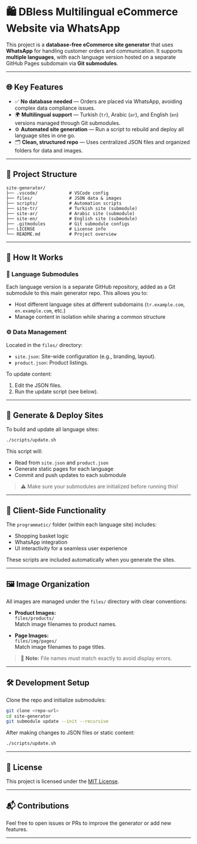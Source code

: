 # 🛍️ DBless Multilingual eCommerce Website via WhatsApp

This project is a **database-free eCommerce site generator** that uses **WhatsApp** for handling customer orders and communication. It supports **multiple languages**, with each language version hosted on a separate GitHub Pages subdomain via **Git submodules**.

---

## 🌐 Key Features

- ✅ **No database needed** — Orders are placed via WhatsApp, avoiding complex data compliance issues.
- 🌍 **Multilingual support** — Turkish (`tr`), Arabic (`ar`), and English (`en`) versions managed through Git submodules.
- ⚙️ **Automated site generation** — Run a script to rebuild and deploy all language sites in one go.
- 🗂️ **Clean, structured repo** — Uses centralized JSON files and organized folders for data and images.

---

## 📁 Project Structure

```
site-generator/
├── .vscode/            # VSCode config
├── files/              # JSON data & images
├── scripts/            # Automation scripts
├── site-tr/            # Turkish site (submodule)
├── site-ar/            # Arabic site (submodule)
├── site-en/            # English site (submodule)
├── .gitmodules         # Git submodule configs
├── LICENSE             # License info
└── README.md           # Project overview
```

---

## 🔄 How It Works

### 🧩 Language Submodules

Each language version is a separate GitHub repository, added as a Git submodule to this main generator repo. This allows you to:

- Host different language sites at different subdomains (`tr.example.com`, `en.example.com`, etc.)
- Manage content in isolation while sharing a common structure

### ⚙️ Data Management

Located in the `files/` directory:

- `site.json`: Site-wide configuration (e.g., branding, layout).
- `product.json`: Product listings.

To update content:

1. Edit the JSON files.
2. Run the update script (see below).

---

## 🚀 Generate & Deploy Sites

To build and update all language sites:

```bash
./scripts/update.sh
```

This script will:

- Read from `site.json` and `product.json`
- Generate static pages for each language
- Commit and push updates to each submodule

> ⚠️ Make sure your submodules are initialized before running this!

---

## 🧠 Client-Side Functionality

The `programmatic/` folder (within each language site) includes:

- Shopping basket logic
- WhatsApp integration
- UI interactivity for a seamless user experience

These scripts are included automatically when you generate the sites.

---

## 🖼️ Image Organization

All images are managed under the `files/` directory with clear conventions:

- **Product Images:**  
  `files/products/`  
  Match image filenames to product names.

- **Page Images:**  
  `files/img/pages/`  
  Match image filenames to page titles.

> 📝 **Note:** File names must match exactly to avoid display errors.

---

## 🛠️ Development Setup

Clone the repo and initialize submodules:

```bash
git clone <repo-url>
cd site-generator
git submodule update --init --recursive
```

After making changes to JSON files or static content:

```bash
./scripts/update.sh
```

---

## 🪪 License

This project is licensed under the [MIT License](./LICENSE).

---

## 📬 Contributions

Feel free to open issues or PRs to improve the generator or add new features.

---
